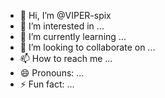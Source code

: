 - 👋 Hi, I’m @VIPER-spix
- 👀 I’m interested in ...
- 🌱 I’m currently learning ...
- 💞️ I’m looking to collaborate on ...
- 📫 How to reach me ...
- 😄 Pronouns: ...
- ⚡ Fun fact: ...

<!---
VIPER-spix/VIPER-spix is a ✨ special ✨ repository because its `README.md` (this file) appears on your GitHub profile.
You can click the Preview link to take a look at your changes.
--->
